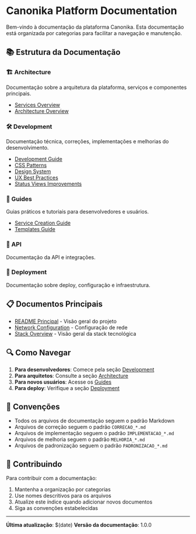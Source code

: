 # Canonika Platform Documentation

Bem-vindo à documentação da plataforma Canonika. Esta documentação está organizada por categorias para facilitar a navegação e manutenção.

## 📚 Estrutura da Documentação

### 🏗️ Architecture
Documentação sobre a arquitetura da plataforma, serviços e componentes principais.
- [Services Overview](architecture/SERVICES.md)
- [Architecture Overview](architecture/ARCHITECTURE.md)

### 🛠️ Development
Documentação técnica, correções, implementações e melhorias do desenvolvimento.
- [Development Guide](development/DEVELOPMENT.md)
- [CSS Patterns](development/CSS_PATTERNS.md)
- [Design System](development/DESIGN_SYSTEM.md)
- [UX Best Practices](development/UX_BEST_PRACTICES.md)
- [Status Views Improvements](development/STATUS_VIEWS_IMPROVEMENTS.md)

### 📖 Guides
Guias práticos e tutoriais para desenvolvedores e usuários.
- [Service Creation Guide](guides/GUIA_CRIACAO_SERVICOS.md)
- [Templates Guide](guides/TEMPLATES.md)

### 🔧 API
Documentação da API e integrações.

### 🚀 Deployment
Documentação sobre deploy, configuração e infraestrutura.

## 📋 Documentos Principais

- [README Principal](../README.md) - Visão geral do projeto
- [Network Configuration](README-NETWORK.md) - Configuração de rede
- [Stack Overview](README_STACK.md) - Visão geral da stack tecnológica

## 🔍 Como Navegar

1. **Para desenvolvedores**: Comece pela seção [Development](development/)
2. **Para arquitetos**: Consulte a seção [Architecture](architecture/)
3. **Para novos usuários**: Acesse os [Guides](guides/)
4. **Para deploy**: Verifique a seção [Deployment](deployment/)

## 📝 Convenções

- Todos os arquivos de documentação seguem o padrão Markdown
- Arquivos de correção seguem o padrão `CORRECAO_*.md`
- Arquivos de implementação seguem o padrão `IMPLEMENTACAO_*.md`
- Arquivos de melhoria seguem o padrão `MELHORIA_*.md`
- Arquivos de padronização seguem o padrão `PADRONIZACAO_*.md`

## 🤝 Contribuindo

Para contribuir com a documentação:

1. Mantenha a organização por categorias
2. Use nomes descritivos para os arquivos
3. Atualize este índice quando adicionar novos documentos
4. Siga as convenções estabelecidas

---

**Última atualização**: $(date)
**Versão da documentação**: 1.0.0 